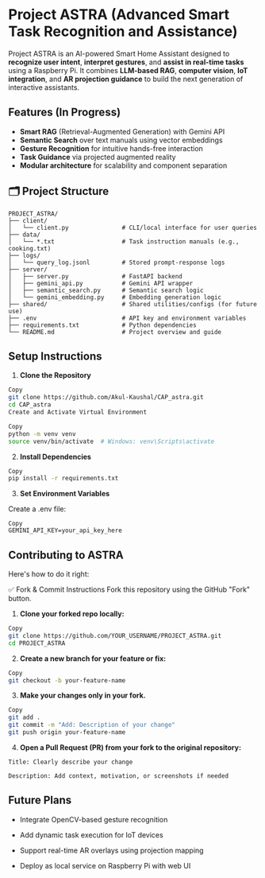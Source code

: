 # Project ASTRA (Advanced Smart Task Recognition and Assistance)

Project ASTRA is an AI-powered Smart Home Assistant designed to **recognize user intent**, **interpret gestures**, and **assist in real-time tasks** using a Raspberry Pi. It combines **LLM-based RAG**, **computer vision**, **IoT integration**, and **AR projection guidance** to build the next generation of interactive assistants.


## Features (In Progress)

- **Smart RAG** (Retrieval-Augmented Generation) with Gemini API
- **Semantic Search** over text manuals using vector embeddings
- **Gesture Recognition** for intuitive hands-free interaction
- **Task Guidance** via projected augmented reality
- **Modular architecture** for scalability and component separation



## 🗂️ Project Structure

```plaintext
PROJECT_ASTRA/
├── client/
│   └── client.py               # CLI/local interface for user queries
├── data/
│   └── *.txt                   # Task instruction manuals (e.g., cooking.txt)
├── logs/
│   └── query_log.jsonl         # Stored prompt-response logs
├── server/
│   ├── server.py               # FastAPI backend
│   ├── gemini_api.py           # Gemini API wrapper
│   ├── semantic_search.py      # Semantic search logic
│   └── gemini_embedding.py     # Embedding generation logic
├── shared/                     # Shared utilities/configs (for future use)
├── .env                        # API key and environment variables
├── requirements.txt            # Python dependencies
└── README.md                   # Project overview and guide
```



## Setup Instructions

1. **Clone the Repository**

```bash
Copy
git clone https://github.com/Akul-Kaushal/CAP_astra.git
cd CAP_astra
Create and Activate Virtual Environment
```

```bash
Copy
python -m venv venv
source venv/bin/activate  # Windows: venv\Scripts\activate
```

2. **Install Dependencies**

```bash
Copy
pip install -r requirements.txt
```

3. **Set Environment Variables**

Create a .env file:

```env
Copy
GEMINI_API_KEY=your_api_key_here
```

## Contributing to ASTRA
Here's how to do it right:

✅ Fork & Commit Instructions
Fork this repository using the GitHub "Fork" button.

1. **Clone your forked repo locally:**

```bash
Copy
git clone https://github.com/YOUR_USERNAME/PROJECT_ASTRA.git
cd PROJECT_ASTRA
```

2. **Create a new branch for your feature or fix:**

```bash
Copy
git checkout -b your-feature-name
```

3. **Make your changes only in your fork.**

```bash
Copy
git add .
git commit -m "Add: Description of your change"
git push origin your-feature-name
```

4. **Open a Pull Request (PR) from your fork to the original repository:**

```plaintext
Title: Clearly describe your change

Description: Add context, motivation, or screenshots if needed
```



## Future Plans
- Integrate OpenCV-based gesture recognition

- Add dynamic task execution for IoT devices

- Support real-time AR overlays using projection mapping

- Deploy as local service on Raspberry Pi with web UI

